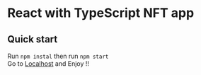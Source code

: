 # React with TypeScript NFT app

## Quick start

Run ``npm instal`` then run ``npm start``<br>
Go to <a href="http://localhost:3000/">Localhost</a> and Enjoy !!